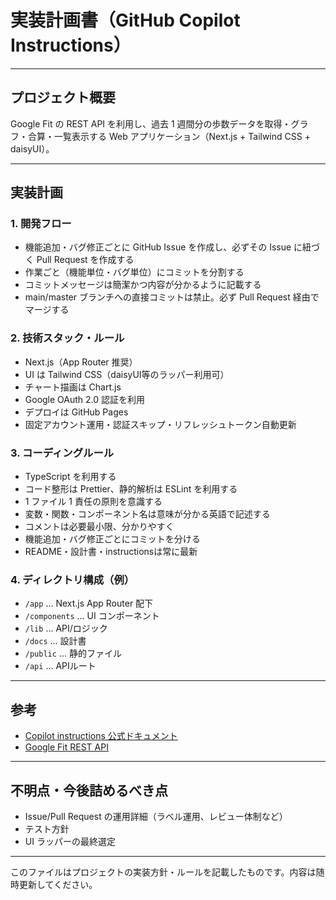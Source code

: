 # 実装計画書（GitHub Copilot Instructions）

---

## プロジェクト概要

Google Fit の REST API を利用し、過去 1 週間分の歩数データを取得・グラフ・合算・一覧表示する Web アプリケーション（Next.js + Tailwind CSS + daisyUI）。

---

## 実装計画

### 1. 開発フロー

-   機能追加・バグ修正ごとに GitHub Issue を作成し、必ずその Issue に紐づく Pull Request を作成する
-   作業ごと（機能単位・バグ単位）にコミットを分割する
-   コミットメッセージは簡潔かつ内容が分かるように記載する
-   main/master ブランチへの直接コミットは禁止。必ず Pull Request 経由でマージする

### 2. 技術スタック・ルール

-   Next.js（App Router 推奨）
-   UI は Tailwind CSS（daisyUI等のラッパー利用可）
-   チャート描画は Chart.js
-   Google OAuth 2.0 認証を利用
-   デプロイは GitHub Pages
-   固定アカウント運用・認証スキップ・リフレッシュトークン自動更新

### 3. コーディングルール

-   TypeScript を利用する
-   コード整形は Prettier、静的解析は ESLint を利用する
-   1 ファイル 1 責任の原則を意識する
-   変数・関数・コンポーネント名は意味が分かる英語で記述する
-   コメントは必要最小限、分かりやすく
-   機能追加・バグ修正ごとにコミットを分ける
-   README・設計書・instructionsは常に最新

### 4. ディレクトリ構成（例）

-   `/app` ... Next.js App Router 配下
-   `/components` ... UI コンポーネント
-   `/lib` ... API/ロジック
-   `/docs` ... 設計書
-   `/public` ... 静的ファイル
-   `/api` ... APIルート

---

## 参考

-   [Copilot instructions 公式ドキュメント](https://code.visualstudio.com/docs/copilot/copilot-customization#_use-instructionsmd-files)
-   [Google Fit REST API](https://developers.google.com/fit/rest)

---

## 不明点・今後詰めるべき点

-   Issue/Pull Request の運用詳細（ラベル運用、レビュー体制など）
-   テスト方針
-   UI ラッパーの最終選定

---

このファイルはプロジェクトの実装方針・ルールを記載したものです。内容は随時更新してください。
